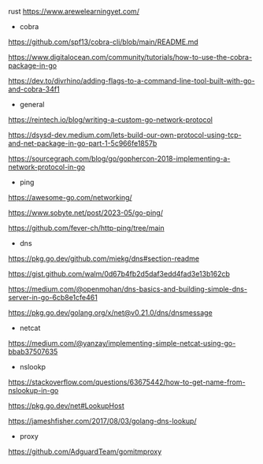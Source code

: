 
rust
https://www.arewelearningyet.com/

- cobra

https://github.com/spf13/cobra-cli/blob/main/README.md

https://www.digitalocean.com/community/tutorials/how-to-use-the-cobra-package-in-go

https://dev.to/divrhino/adding-flags-to-a-command-line-tool-built-with-go-and-cobra-34f1

- general

https://reintech.io/blog/writing-a-custom-go-network-protocol

https://dsysd-dev.medium.com/lets-build-our-own-protocol-using-tcp-and-net-package-in-go-part-1-5c966fe1857b

https://sourcegraph.com/blog/go/gophercon-2018-implementing-a-network-protocol-in-go

- ping 

https://awesome-go.com/networking/

https://www.sobyte.net/post/2023-05/go-ping/

https://github.com/fever-ch/http-ping/tree/main

- dns

https://pkg.go.dev/github.com/miekg/dns#section-readme

https://gist.github.com/walm/0d67b4fb2d5daf3edd4fad3e13b162cb

https://medium.com/@openmohan/dns-basics-and-building-simple-dns-server-in-go-6cb8e1cfe461

https://pkg.go.dev/golang.org/x/net@v0.21.0/dns/dnsmessage

- netcat

https://medium.com/@yanzay/implementing-simple-netcat-using-go-bbab37507635

- nslookp

https://stackoverflow.com/questions/63675442/how-to-get-name-from-nslookup-in-go

https://pkg.go.dev/net#LookupHost

https://jameshfisher.com/2017/08/03/golang-dns-lookup/

- proxy

https://github.com/AdguardTeam/gomitmproxy
